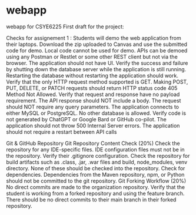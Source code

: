 # webapp
webapp for CSYE6225
First draft for the project:

Checks for assignement 1 :
Students will demo the web application from their laptops. Download the zip uploaded to Canvas and use the submitted code for demo. Local code cannot be used for demo.
APIs can be demoed using any Postman or Restlet or some other REST client but not via the browser.
The application should not have UI.
Verify the success and failure by shutting down the database server while the application is still running. Restarting the database without restarting the application should work.
Verify that the only HTTP request method supported is GET. Making POST, PUT, DELETE, or PATCH requests should return HTTP status code 405 Method Not Allowed.
Verify that request and response have no payload requirement. The API response should NOT include a body. The request should NOT require any query parameters.
The application connects to either MySQL or PostgreSQL. No other database is allowed.
Verify code is not generated by ChatGPT or Google Bard or GitHub co-pilot.
The application should not throw 500 Internal Server errors.
The application should not require a restart between API calls

Git & GitHub Repository
Git Repository Content Check (20%)
Check the repository for any IDE-specific files. IDE configuration files must not be in the repository.
Verify their .gitignore configuration.
Check the repository for build artifacts such as .class, .jar, .war files and build, node_modules, venv directory. None of these should be checked into the repository.
Check for dependencies. Dependencies from the Maven repository, npm, or Python should not be committed to the git repository.
Git Forking Workflow (20%)
No direct commits are made to the organization repository. Verify that the student is working from a forked repository and using the feature branch. There should be no direct commits to their main branch in their forked repository.
